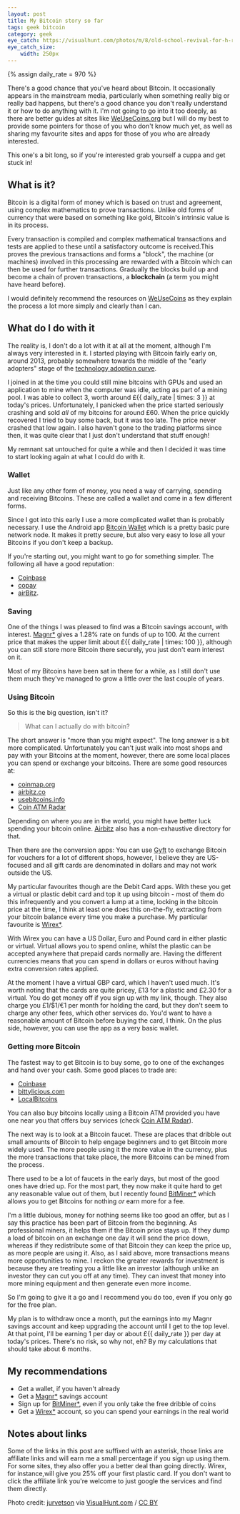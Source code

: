 ```yaml
---
layout: post
title: My Bitcoin story so far
tags: geek bitcoin
category: geek
eye_catch: https://visualhunt.com/photos/m/8/old-school-revival-for-h-r-block-its-tax-time-miners.jpg
eye_catch_size:
    width: 250px
---
```


{% assign daily_rate = 970 %}

There's a good chance that you've heard about Bitcoin. It occasionally appears in the mainstream media, particularly when something really big or really bad happens, but there's a good chance you don't really understand it or how to do anything with it. I'm not going to go into it too deeply, as there are better guides at sites like [WeUseCoins.org][1] but I will do my best to provide some pointers for those of you who don't know much yet, as well as sharing my favourite sites and apps for those of you who are already interested.

This one's a bit long, so if you're interested grab yourself a cuppa and get stuck in!

<!--more-->

## What is it?

Bitcoin is a digital form of money which is based on trust and agreement, using complex mathematics to prove transactions. Unlike old forms of currency that were based on something like gold, Bitcoin's intrinsic value is in its process.

Every transaction is compiled and complex mathematical transactions and tests are applied to these until a satisfactory outcome is received.This proves the previous transactions and forms a "block", the machine (or machines) involved in this processing are rewarded with a Bitcoin which can then be used for further transactions. Gradually the blocks build up and become a chain of proven transactions, a **blockchain** (a term you might have heard before).

I would definitely recommend the resources on [WeUseCoins][1] as they explain the process a lot more simply and clearly than I can.

## What do I do with it

The reality is, I don't do a lot with it at all at the moment, although I'm always very interested in it. I started playing with Bitcoin fairly early on, around 2013, probably somewhere towards the middle of the "early adopters" stage of the [technology adoption curve](http://lmgtfy.com/?q=technology+adoption+curve).

I joined in at the time you could still mine bitcoins with GPUs and used an application to mine when the computer was idle, acting as part of a mining pool. I was able to collect <i class="fa fa-btc" aria-hidden="true"></i>3, worth around £{{ daily_rate | times: 3 }} at today's prices. Unfortunately, I panicked when the price started seriously crashing and sold *all* of my bitcoins for around £60. When the price quickly recovered I tried to buy some back, but it was too late. The price never crashed that low again. I also haven't gone to the trading platforms since then, it was quite clear that I just don't understand that stuff enough!

My remnant sat untouched for quite a while and then I decided it was time to start looking again at what I could do with it.

### Wallet

Just like any other form of money, you need a way of carrying, spending and receiving Bitcoins. These are called a wallet and come in a few different forms.

Since I got into this early I use a more complicated wallet than is probably necessary. I use the Android app [Bitcoin Wallet](https://play.google.com/store/apps/details?id=de.schildbach.wallet) which is a pretty basic pure network node. It makes it pretty secure, but also very easy to lose all your Bitcoins if you don't keep a backup.

If you're starting out, you might want to go for something simpler. The following all have a good reputation:

* [Coinbase](https://www.coinbase.com/)
* [copay](https://copay.io/)
* [airBitz](https://airbitz.co/).

### Saving

One of the things I was pleased to find was a Bitcoin savings account, with interest. [Magnr*](https:/www.magnr.com/?r=85495) gives a 1.28% rate on funds of up to <i class="fa fa-btc" aria-hidden="true"></i>100. At the current price that makes the upper limit about £{{ daily_rate | times: 100 }}, although you can still store more Bitcoin there securely, you just don't earn interest on it.

Most of my Bitcoins have been sat in there for a while, as I still don't use them much they've managed to grow a little over the last couple of years.

### Using Bitcoin

So this is the big question, isn't it?

> What can I actually do with bitcoin?

The short answer is "more than you might expect". The long answer is a bit more complicated. Unfortunately you can't just walk into most shops and pay with your Bitcoins at the moment, however, there are some local places you can spend or exchange your bitcoins. There are some good resources at:

* [coinmap.org](https://coinmap.org/)
* [airbitz.co](https://airbitz.co/search?term=&location=Current+Location)
* [usebitcoins.info](http://usebitcoins.info/index.php/bitcoin-in-the-real-world)
* [Coin ATM Radar](https://coinatmradar.com/)

Depending on where you are in the world, you might have better luck spending your bitcoin online. [Airbitz](https://airbitz.co/search?term=&location=On+the+Web) also has a non-exhaustive directory for that.

Then there are the conversion apps: You can use [Gyft](https://www.gyft.com/) to exchange Bitcoin for vouchers for a lot of different shops, however, I believe they are US-focused and all gift cards are denominated in dollars and may not work outside the US.

My particular favourites though are the Debit Card apps. With these you get a virtual or plastic debit card and top it up using bitcoin - most of them do this infrequently and you convert a lump at a time, locking in the bitcoin price at the time, I think at least one does this on-the-fly, extracting from your bitcoin balance every time you make a purchase. My particular favourite is [Wirex*](https://app.wirexapp.com/join/r1pVmPNhrESq2VB8fOOaPA).

With Wirex you can have a US Dollar, Euro and Pound card in either plastic or virtual. Virtual allows you to spend online, whilst the plastic can be accepted anywhere that prepaid cards normally are. Having the different currencies means that you can spend in dollars or euros without having extra conversion rates applied.

At the moment I have a virtual GBP card, which I haven't used much. It's worth noting that the cards are quite pricey, £13 for a plastic and £2.30 for a virtual. You do get money off if you sign up with my link, though. They also charge you £1/$1/€1 per month for holding the card, but they don't seem to charge any other fees, which other services do. You'd want to have a reasonable amount of Bitcoin before buying the card, I think. On the plus side, however, you can use the app as a very basic wallet.

### Getting more Bitcoin

The fastest way to get Bitcoin is to buy some, go to one of the exchanges and hand over your cash. Some good places to trade are:

* [Coinbase](https://www.coinbase.com/)
* [bittylicious.com](https://bittylicious.com/)
* [LocalBitcoins](https://localbitcoins.com/)

You can also buy bitcoins locally using a Bitcoin ATM provided you have one near you that offers buy services (check [Coin ATM Radar](https://coinatmradar.com/)).

The next way is to look at a Bitcoin faucet. These are places that dribble out small amounts of Bitcoin to help engage beginners and to get Bitcoin more widely used. The more people using it the more value in the currency, plus the more transactions that take place, the more Bitcoins can be mined from the process.

There used to be a lot of faucets in the early days, but most of the good ones have dried up. For the most part, they now make it quite hard to get any reasonable value out of them, but I recently found [BitMiner*](https://bitminer.io/1686048) which allows you to get Bitcoins for nothing _or_ earn more for a fee.

I'm a little dubious, money for nothing seems like too good an offer, but as I say this practice has been part of Bitcoin from the beginning. As professional miners, it helps them if the Bitcoin price stays up. If they dump a load of bitcoin on an exchange one day it will send the price down, whereas if they redistribute some of that Bitcoin they can keep the price up, as more people are using it. Also, as I said above, more transactions means more opportunities to mine. I reckon the greater rewards for investment is because they are treating you a little like an investor (although unlike an investor they can cut you off at any time). They can invest that money into more mining equipment and then generate even more income.

So I'm going to give it a go and I recommend you do too, even if you only go for the free plan.

My plan is to withdraw once a month, put the earnings into my Magnr savings account and keep upgrading the account until I get to the top level. At that point, I'll be earning <i class="fa fa-btc" aria-hidden="true"></i>1 per day or about £{{ daily_rate }} per day at today's prices. There's no risk, so why not, eh? By my calculations that should take about 6 months.

## My recommendations

* Get a wallet, if you haven't already
* Get a [Magnr*](https:/www.magnr.com/?r=85495) savings account
* Sign up for [BitMiner*](https://bitminer.io/1686048), even if you only take the free dribble of coins
* Get a [Wirex*](https://app.wirexapp.com/join/r1pVmPNhrESq2VB8fOOaPA) account, so you can spend your earnings in the real world

## Notes about links

Some of the links in this post are suffixed with an asterisk, those links are affiliate links and will earn me a small percentage if you sign up using them. For some sites, they also offer you a better deal than going directly. Wirex, for instance,will give you 25% off your first plastic card. If you don't want to click the affiliate link you're welcome to just google the services and find them directly.

Photo credit: [jurvetson](https://www.flickr.com/photos/jurvetson/13543526165/) via [VisualHunt.com](https://visualhunt.com/re/ab6492) / [CC BY](http://creativecommons.org/licenses/by/2.0/)

[1]: https://www.weusecoins.org/